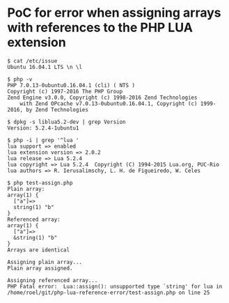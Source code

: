 # PoC for error when assigning arrays with references to the PHP LUA extension

    $ cat /etc/issue
    Ubuntu 16.04.1 LTS \n \l

    $ php -v
    PHP 7.0.13-0ubuntu0.16.04.1 (cli) ( NTS )
    Copyright (c) 1997-2016 The PHP Group
    Zend Engine v3.0.0, Copyright (c) 1998-2016 Zend Technologies
        with Zend OPcache v7.0.13-0ubuntu0.16.04.1, Copyright (c) 1999-2016, by Zend Technologies

    $ dpkg -s liblua5.2-dev | grep Version
    Version: 5.2.4-1ubuntu1

    $ php -i | grep '^lua '
    lua support => enabled
    lua extension version => 2.0.2
    lua release => Lua 5.2.4
    lua copyright => Lua 5.2.4  Copyright (C) 1994-2015 Lua.org, PUC-Rio
    lua authors => R. Ierusalimschy, L. H. de Figueiredo, W. Celes

    $ php test-assign.php
    Plain array:
    array(1) {
      ["a"]=>
      string(1) "b"
    }
    Referenced array:
    array(1) {
      ["a"]=>
      &string(1) "b"
    }
    Arrays are identical

    Assigning plain array...
    Plain array assigned.

    Assigning referenced array...
    PHP Fatal error:  Lua::assign(): unsupported type `string' for lua in /home/roel/git/php-lua-reference-error/test-assign.php on line 25
